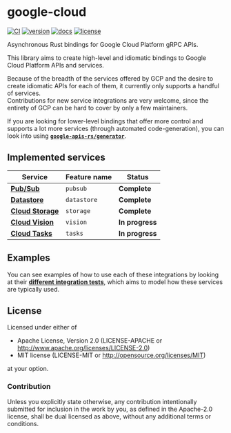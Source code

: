 google-cloud
============

[![CI](https://github.com/google-apis-rs/google-cloud-rs/actions/workflows/ci.yaml/badge.svg)](https://github.com/google-apis-rs/google-cloud-rs/actions/workflows/ci.yaml)
[![version](https://img.shields.io/crates/v/google-cloud)](https://crates.io/crates/google-cloud)
[![docs](https://docs.rs/google-cloud/badge.svg)](https://docs.rs/google-cloud)
[![license](https://img.shields.io/crates/l/google-cloud)](https://github.com/google-apis-rs/google-cloud-rs#license)

Asynchronous Rust bindings for Google Cloud Platform gRPC APIs.

This library aims to create high-level and idiomatic bindings to Google Cloud Platform APIs and services.

Because of the breadth of the services offered by GCP and the desire to create idiomatic APIs for each of them, it currently only supports a handful of services.  
Contributions for new service integrations are very welcome, since the entirety of GCP can be hard to cover by only a few maintainers.  

If you are looking for lower-level bindings that offer more control and supports a lot more services (through automated code-generation), you can look into using [**`google-apis-rs/generator`**](https://github.com/google-apis-rs/generator).

Implemented services
--------------------

| Service                                               | Feature name | Status          |
| ----------------------------------------------------- | ------------ | --------------- |
| [**Pub/Sub**](https://cloud.google.com/pubsub)        | `pubsub`     | **Complete**    |
| [**Datastore**](https://cloud.google.com/datastore)   | `datastore`  | **Complete**    |
| [**Cloud Storage**](https://cloud.google.com/storage) | `storage`    | **Complete**    |
| [**Cloud Vision**](https://cloud.google.com/vision)   | `vision`     | **In progress** |
| [**Cloud Tasks**](https://cloud.google.com/tasks)     | `tasks`      | **In progress** |

Examples
--------

You can see examples of how to use each of these integrations by looking at their [**different integration tests**](https://github.com/google-apis-rs/google-cloud-rs/tree/master/google-cloud/src/tests), which aims to model how these services are typically used.

License
-------

Licensed under either of

- Apache License, Version 2.0 (LICENSE-APACHE or <http://www.apache.org/licenses/LICENSE-2.0>)
- MIT license (LICENSE-MIT or <http://opensource.org/licenses/MIT>)

at your option.

### Contribution

Unless you explicitly state otherwise, any contribution intentionally submitted for inclusion in the work by you, as defined in the Apache-2.0 license, shall be dual licensed as above, without any additional terms or conditions.
